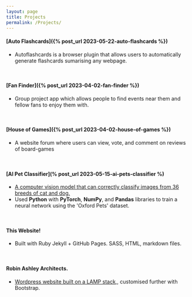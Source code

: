 ```yaml
---
layout: page
title: Projects
permalink: /Projects/
---
```



#### [Auto Flashcards]({% post_url 2023-05-22-auto-flashcards %})
- Autoflashcards is a browser plugin that allows users to automatically generate flashcards sumarising any webpage.

<br>

#### [Fan Finder]({% post_url 2023-04-02-fan-finder %})
- Group project app which allows people to find events near them and fellow fans to enjoy them with.


<br>

#### [House of Games]({% post_url 2023-04-02-house-of-games %})

- A website forum where users can view, vote, and comment on reviews of board-games

<br>

#### [AI Pet Classifier](% post_url 2023-05-15-ai-pets-classifier %)
- [A computer vision model that can correctly classify images from 36 breeds of cat and dog.](https://huggingface.co/spaces/uhlarlar/newPetClassifier)
- Used **Python** with **PyTorch**, **NumPy**, and **Pandas** libraries to train a neural network using the 'Oxford Pets' dataset.

<br>

#### This Website!
- Built with Ruby Jekyll + GitHub Pages. SASS, HTML, markdown files.

<br>

#### Robin Ashley Architects.
- [Wordpress website built on a LAMP stack,](http://raarchitects.co.uk/), customised further with Bootstrap.

<br>

